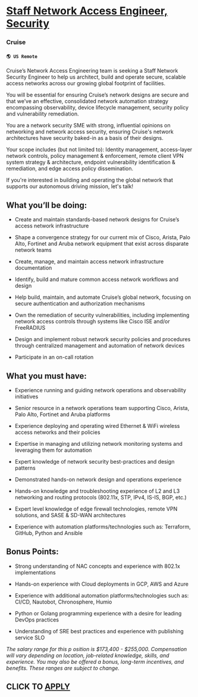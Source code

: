 # [Staff Network Access Engineer, Security](https://www.remotewlb.com/apply/staff-network-access-engineer-security)  
### Cruise  
#### `🌎 US Remote`  

Cruise’s Network Access Engineering team is seeking a Staff Network Security Engineer to help us architect, build and operate secure, scalable access networks across our growing global footprint of facilities.

You will be essential for ensuring Cruise’s network designs are secure and that we’ve an effective, consolidated network automation strategy encompassing observability, device lifecycle management, security policy and vulnerability remediation.

You are a network security SME with strong, influential opinions on networking and network access security, ensuring Cruise's network architectures have security baked-in as a basis of their designs.

Your scope includes (but not limited to): Identity management, access-layer network controls, policy management & enforcement, remote client VPN system strategy & architecture, endpoint vulnerability identification & remediation, and edge access policy dissemination.

If you're interested in building and operating the global network that supports our autonomous driving mission, let's talk!

## What you’ll be doing:

  * Create and maintain standards-based network designs for Cruise’s access network infrastructure  
  

  * Shape a convergence strategy for our current mix of Cisco, Arista, Palo Alto, Fortinet and Aruba network equipment that exist across disparate network teams  
  

  * Create, manage, and maintain access network infrastructure documentation  
  

  * Identify, build and mature common access network workflows and design  
  

  * Help build, maintain, and automate Cruise’s global network, focusing on secure authentication and authorization mechanisms  
  

  * Own the remediation of security vulnerabilities, including implementing network access controls through systems like Cisco ISE and/or FreeRADIUS  
  

  * Design and implement robust network security policies and procedures through centralized management and automation of network devices  
  

  * Participate in an on-call rotation  

## What you must have:

  * Experience running and guiding network operations and observability initiatives  
  

  * Senior resource in a network operations team supporting Cisco, Arista, Palo Alto, Fortinet and Aruba platforms  
  

  * Experience deploying and operating wired Ethernet & WiFi wireless access networks and their policies  
  

  * Expertise in managing and utilizing network monitoring systems and leveraging them for automation  
  

  * Expert knowledge of network security best-practices and design patterns  
  

  * Demonstrated hands-on network design and operations experience  
  

  * Hands-on knowledge and troubleshooting experience of L2 and L3 networking and routing protocols (802.11x, STP, IPv4, IS-IS, BGP, etc.)  
  

  * Expert level knowledge of edge firewall technologies, remote VPN solutions, and SASE & SD-WAN architectures  
  

  * Experience with automation platforms/technologies such as: Terraform, GitHub, Python and Ansible  
  

## Bonus Points:

  * Strong understanding of NAC concepts and experience with 802.1x implementations  
  

  * Hands-on experience with Cloud deployments in GCP, AWS and Azure  
  

  * Experience with additional automation platforms/technologies such as: CI/CD, Nautobot, Chronosphere, Humio  
  

  * Python or Golang programming experience with a desire for leading DevOps practices  
  

  * Understanding of SRE best practices and experience with publishing service SLO

_The salary range for this p_ _osition is $173,400 - $255,000. Compensation will vary depending on location, job-related knowledge, skills, and experience. You may also be offered a bonus, long-term incentives, and benefits. These ranges are subject to change._

  
## CLICK TO [APPLY](https://www.remotewlb.com/apply/staff-network-access-engineer-security)

